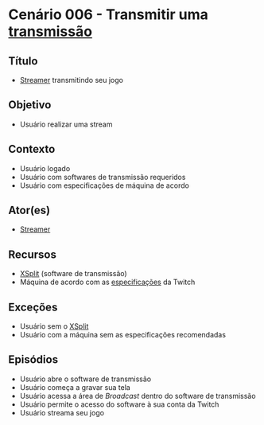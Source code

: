 # Cenário 006 - Transmitir uma [transmissão](Stream)

## Título
* [Streamer](https://github.com/gabrielziegler3/Requisitos-2018-1/wiki/L%C3%A9xico-Streamer)
 transmitindo seu jogo

## Objetivo
* Usuário realizar uma stream

## Contexto
* Usuário logado
* Usuário com softwares de transmissão requeridos
* Usuário com especificações de máquina de acordo

## Ator(es)
* [Streamer](https://github.com/gabrielziegler3/Requisitos-2018-1/wiki/L%C3%A9xico-Streamer)


## Recursos
* [XSplit](https://www.xsplit.com/pt/?utm_source=blog&utm_campaign=rc_blogpost#broadcaster) (software de transmissão)	
* Máquina de acordo com as [especificações](https://help.twitch.tv/customer/pt_br/portal/articles/792761-como-transmitir-jogos-de-computador) da Twitch

## Exceções
* Usuário sem o [XSplit](https://www.xsplit.com/pt/?utm_source=blog&utm_campaign=rc_blogpost#broadcaster)
* Usuário com a máquina sem as especificações recomendadas

## Episódios
* Usuário abre o software de transmissão
* Usuário começa a gravar sua tela
* Usuário acessa a área de _Broadcast_ dentro do software de transmissão
* Usuário permite o acesso do software à sua conta da Twitch
* Usuário streama seu jogo 
